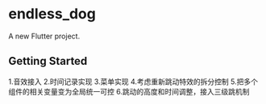 # endless_dog

A new Flutter project.

## Getting Started

1.音效接入
2.时间记录实现
3.菜单实现
4.考虑重新跳动特效的拆分控制
5.把多个组件的相关变量变为全局统一可控
6.跳动的高度和时间调整，接入三级跳机制